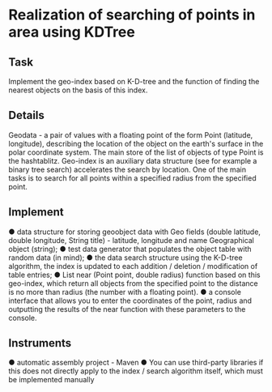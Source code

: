 # Realization of searching of points in area using KDTree

## Task

Implement the geo-index based on K-D-tree and the function of finding the nearest objects on the basis of this index.

## Details

Geodata - a pair of values with a floating point of the form Point (latitude, longitude),
describing the location of the object on the earth's surface in the polar coordinate system. The main store of the list of objects of type Point is the hashtablitz.
Geo-index is an auxiliary data structure (see for example a binary tree
search) accelerates the search by location. One of the main tasks is to search for all points within a specified radius from the specified point.

## Implement

● data structure for storing geoobject data with Geo fields (double
latitude, double longitude, String title) - latitude, longitude and name
Geographical object (string);
● test data generator that populates the object table with random data
(in mind);
● the data search structure using the K-D-tree algorithm, the index is updated to
each addition / deletion / modification of table entries;
● List <Geo> near (Point point, double radius) function based on this
geo-index, which return all objects from the specified point to
the distance is no more than radius (the number with a floating point).
● a console interface that allows you to enter the coordinates of the point, radius and
outputting the results of the near function with these parameters to the console.

## Instruments

● automatic assembly project - Maven
● You can use third-party libraries if this does not directly apply to the index / search algorithm itself, which must be implemented manually

